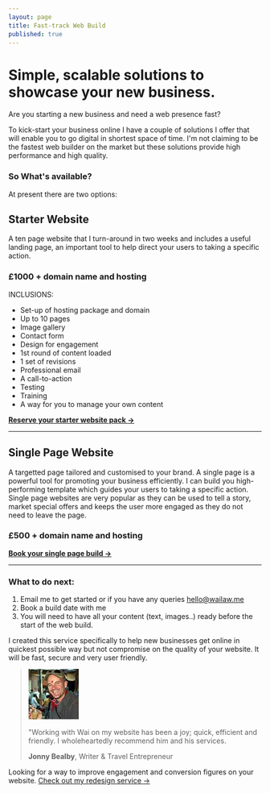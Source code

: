 ```yaml
---
layout: page
title: Fast-track Web Build
published: true
---
```


# Simple, scalable solutions to showcase your new business.

Are you starting a new business and need a web presence fast?

To kick-start your business online I have a couple of solutions I offer that will enable you to go digital in shortest space of time. I'm not claiming to be the fastest web builder on the market but these solutions provide high performance and high quality.

### So What's available?
At present there are two options:

## Starter Website
A ten page website that I turn-around in two weeks and includes a useful landing page, an important tool to help direct your users to taking a specific action.
### **£1000 + domain name and hosting**
INCLUSIONS:
* Set-up of hosting package and domain
* Up to 10 pages
* Image gallery
* Contact form
* Design for engagement
* 1st round of content loaded
* 1 set of revisions
* Professional email
* A call-to-action
* Testing
* Training
* A way for you to manage your own content

**[Reserve your starter website pack &rarr;](mailto:hello@wailaw.me)**

---

## Single Page Website
A targetted page tailored and customised to your brand. A single page is a powerful tool for promoting your business efficiently. I can build you high-performing template which guides your users to taking a specific action. Single page websites are very popular as they can be used to tell a story, market special offers and keeps the user more engaged as they do not need to leave the page.
### **£500 + domain name and hosting**
**[Book your single page build &rarr;](mailto:hello@wailaw.me)**

---

### What to do next:

1. Email me to get started or if you have any queries [hello@wailaw.me](mailto:hello@wailaw.me) 
2. Book a build date with me
3. You will need to have all your content (text, images..) ready before the start of the web build.

I created this service specifically to help new businesses get online in quickest possible way but not compromise on the quality of your website. It will be fast, secure and very user friendly.

> ![Jonny Bealby](/images/testimonial-pics/jonny.jpg "Jonny Bealby")
>
> "Working with Wai on my website has been a joy; quick, efficient and friendly. I wholeheartedly recommend him and his services.
>
> __Jonny Bealby__, Writer & Travel Entrepreneur

Looking for a way to improve engagement and conversion figures on your website. [Check out my redesign service &rarr;](/web-redesign/) 